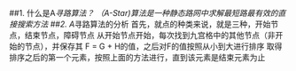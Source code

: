 ##1. 什么是A*寻路算法？
   （A-Star)算法是一种静态路网中求解最短路最有效的直接搜索方法
##2. A*寻路算法的分析
   首先，就点的种类来说，就是三种，开始节点，结束节点，障碍节点
   从开始节点开始，每次找到九宫格中的其他节点（非开始的节点），并保存其 F = G + H的值，之后对F的值按照从小到大进行排序
   取得排序之后的第一个元素，按照上面的方法进行，直到该元素是结束元素为止

